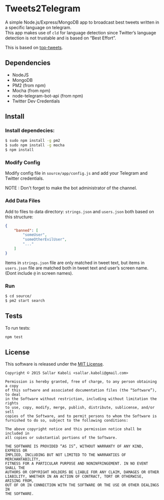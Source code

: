 Tweets2Telegram
===
A simple Node.js/Express/MongoDB app to broadcast best tweets written in a specific language on telegram.  
This app makes use of `cld` for language detection since Twitter’s language detection is not
trustable and is based on “Best Effort”.

This is based on [top-tweets](https://github.com/sallar/top-tweets).  

## Dependencies
* NodeJS 
* MongoDB
* PM2 (from npm)
* Mocha (from npm)
* node-telegram-bot-api (from npm)
* Twitter Dev Credentials

## Install
### Install dependecies:
```bash
$ sudo npm install -g pm2
$ sudo npm install -g mocha
$ npm install
```

### Modify Config
Modify config file in `source/app/config.js` and add your Telegram and Twitter credentials. 

NOTE : Don't forget to make the bot administrator of the channel.

### Add Data Files
Add to files to data directory: `strings.json` and `users.json` both based on this structure:
```json
{
    "banned": [
        "someUser",
        "someOtherEvilUser",
        "..."
    ]
}
```
Items in `strings.json` file are only matched in tweet text, but items in `users.json` file are 
matched both in tweet text and user’s screen name. (Dont include `@` in screen names).

### Run
```bash
$ cd source/
$ pm2 start search
```

## Tests
To run tests:
```bash
npm test
```

## License
This software is released under the [MIT License](http://sallar.mit-license.org/).  

    Copyright © 2015 Sallar Kaboli <sallar.kaboli@gmail.com>
    
    Permission is hereby granted, free of charge, to any person obtaining a copy
    of this software and associated documentation files (the “Software”), to deal
    in the Software without restriction, including without limitation the rights
    to use, copy, modify, merge, publish, distribute, sublicense, and/or sell
    copies of the Software, and to permit persons to whom the Software is
    furnished to do so, subject to the following conditions:
    
    The above copyright notice and this permission notice shall be included in
    all copies or substantial portions of the Software.
    
    THE SOFTWARE IS PROVIDED “AS IS”, WITHOUT WARRANTY OF ANY KIND, EXPRESS OR
    IMPLIED, INCLUDING BUT NOT LIMITED TO THE WARRANTIES OF MERCHANTABILITY,
    FITNESS FOR A PARTICULAR PURPOSE AND NONINFRINGEMENT. IN NO EVENT SHALL THE
    AUTHORS OR COPYRIGHT HOLDERS BE LIABLE FOR ANY CLAIM, DAMAGES OR OTHER
    LIABILITY, WHETHER IN AN ACTION OF CONTRACT, TORT OR OTHERWISE, ARISING FROM,
    OUT OF OR IN CONNECTION WITH THE SOFTWARE OR THE USE OR OTHER DEALINGS IN
    THE SOFTWARE.
    